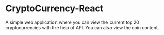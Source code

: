# CryptoCurrency-React
A simple web application where you can view the current top 20 cryptocurrencies with the help of API. You can also view the coin content.

